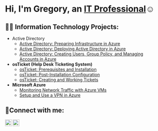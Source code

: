 <h1>Hi, I'm Gregory, an <a href="https://linkedin.com/in/Austin">IT Professional</a>☺</h1>

<h2>👨‍💻 Information Technology Projects:</h2>

- Active Directory
  - [Active Directory: Preparing Infrastructure in Azure](https://github.com/MindofLindstrom01/Preparing-Active-Directory-Infrastructure-in-Azure)
  - [Active Directory: Deploying Active Directory in Azure](https://github.com/MindofLindstrom01/deploying-active-directory-in-azure)
  - [Active Directory: Creating Users, Group Policy, and Managing Accounts in Azure](https://github.com/MindofLindstrom01/active-directory-creating-users-group-policy-and-managing-accounts)
- <b>osTicket (Help Desk Ticketing System)</b>
  - [osTicket: Prerequisites and Installation](https://github.com/MindofLindstrom01/osticket-prereqs)
  - [osTicket: Post-Installation Configuration](https://github.com/MindofLindstrom01/post-install-config)
  - [osTicket: Creating and Working Tickets](https://github.com/MindofLindstrom01/ticket-lifecycle)
- <b>Microsoft Azure</b>
  - [Monitoring Network Traffic with Azure VMs](https://github.com/MindofLindstrom01/configure-ad)
  - [Setup and Use a VPN in Azure](https://github.com/MindofLindstrom01/azure-network-protocols)

<h2>🤳Connect with me:</h2>

[<img align="left" alt="Austin | LinkedIn" width="22px" src="https://cdn.jsdelivr.net/npm/simple-icons@v3/icons/linkedin.svg" />][linkedin]
[<img align="left" alt="Austin | Instagram" width="22px" src="https://cdn.jsdelivr.net/npm/simple-icons@v3/icons/instagram.svg" />][instagram]

[instagram]: https://www.instagram.com/Austin
[linkedin]: https://linkedin.com/in/Austin
